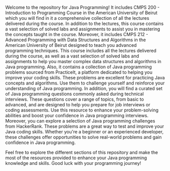 Welcome to the repository for Java Programming! It includes CMPS 200 - Introduction to Programming Course in the American University of Beirut which you will find in it a comprehensive collection of all the lectures delivered during the course. In addition to the lectures, this course contains a vast selection of solved labs and assignments to assist you in mastering the concepts taught in the course. Moreover, it includes CMPS 212 - Advanced Programming with Data Structures and Algorithms in the American University of Beirut designed to teach you advanced programming techniques. This course includes all the lectures delivered during the course, as well as a vast selection of solved labs and assignments to help you master complex data structures and algorithms in Java programming. Also, it contains a collection of Java programming problems sourced from PracticeIt, a platform dedicated to helping you improve your coding skills. These problems are excellent for practicing Java concepts and algorithms. Use them to challenge yourself and reinforce your understanding of Java programming. In addition, you will find a curated set of Java programming questions commonly asked during technical interviews. These questions cover a range of topics, from basic to advanced, and are designed to help you prepare for job interviews or coding assessments. Use this resource to enhance your problem-solving abilities and boost your confidence in Java programming interviews. Moreover, you can explore a selection of Java programming challenges from HackerRank. These problems are a great way to test and improve your Java coding skills. Whether you're a beginner or an experienced developer, these challenges offer opportunities to solve real-world problems and gain confidence in Java programming.

Feel free to explore the different sections of this repository and make the most of the resources provided to enhance your Java programming knowledge and skills. Good luck with your programming journey!
